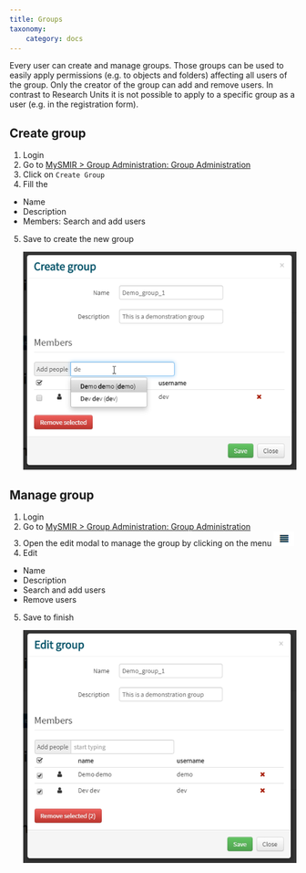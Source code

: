 ```yaml
---
title: Groups
taxonomy:
    category: docs
---
```


Every user can create and manage groups. Those groups can be used to easily apply permissions (e.g. to objects and folders) affecting all users of the group. Only the creator of the group can add and remove users. In contrast to Research Units it is not possible to apply to a specific group as a user (e.g. in the registration form).

## Create group

1. Login
2. Go to [MySMIR > Group Administration: Group Administration](https://www.smir.ch/MyDB/GroupAdministration#groupAdministration)
3. Click on `Create Group`
4. Fill the 
- Name
- Description
- Members: Search and add users 
5. Save to create the new group

   ![smir-vg-create](https://github.com/SICASFoundation/smir-documenation/raw/master/assets/smir-create-group.png)

## Manage group

1. Login
2. Go to [MySMIR > Group Administration: Group Administration](https://www.smir.ch/MyDB/GroupAdministration#groupAdministration)
3. Open the edit modal to manage the group by clicking on the menu ![smir-object-menu](https://github.com/SICASFoundation/smir-documenation/raw/master/assets/smir-object-menu.png)
4. Edit 
- Name
- Description
- Search and add users
- Remove users
5. Save to finish

   ![smir-vg-edit](https://github.com/SICASFoundation/smir-documenation/raw/master/assets/smir-edit-group.png)